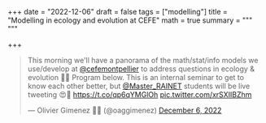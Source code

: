 +++
date = "2022-12-06"
draft = false
tags = ["modelling"]
title = "Modelling in ecology and evolution at CEFE"
math = true
summary = """
"""

+++

<blockquote class="twitter-tweet"><p lang="en" dir="ltr">This morning we&#39;ll have a panorama of the math/stat/info models we use/develop at <a href="https://twitter.com/cefemontpellier?ref_src=twsrc%5Etfw">@cefemontpellier</a> to address questions in ecology &amp; evolution 🤩😇 Program below. This is an internal seminar to get to know each other better, but <a href="https://twitter.com/Master_RAINET?ref_src=twsrc%5Etfw">@Master_RAINET</a> students will be live tweeting 😍🙏 <a href="https://t.co/qp6qYMGlOh">https://t.co/qp6qYMGlOh</a> <a href="https://t.co/xrSXIIBZhm">pic.twitter.com/xrSXIIBZhm</a></p>&mdash; Olivier Gimenez 🖖🦦 (@oaggimenez) <a href="https://twitter.com/oaggimenez/status/1600008977534046210?ref_src=twsrc%5Etfw">December 6, 2022</a></blockquote> <script async src="https://platform.twitter.com/widgets.js" charset="utf-8"></script> 
